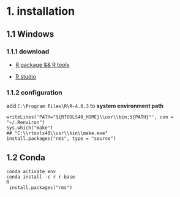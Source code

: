 # 1. installation

## 1.1 Windows

### 1.1.1 download

- [R package && R tools](https://mirrors.tuna.tsinghua.edu.cn/CRAN/)

- [R studio](https://www.rstudio.com/ide/download/desktop)

### 1.1.2 configuration

add `C:\Program Files\R\R-4.0.3` to **system environment path**


 ```
 writeLines('PATH="${RTOOLS40_HOME}\\usr\\bin;${PATH}"', con = "~/.Renviron")
 Sys.which("make")
 ## "C:\\rtools40\\usr\\bin\\make.exe"
 install.packages("rms", type = "source")
 ```
## 1.2 Conda

```
conda activate env
conda install -c r r-base
R
 install.packages("rms")
```

